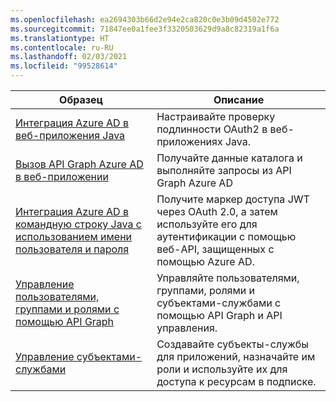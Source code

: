 ```yaml
---
ms.openlocfilehash: ea2694303b66d2e94e2ca820c0e3b09d4502e772
ms.sourcegitcommit: 71847ee0a1fee3f3320503629d9a8c82319a1f6a
ms.translationtype: HT
ms.contentlocale: ru-RU
ms.lasthandoff: 02/03/2021
ms.locfileid: "99528614"
---
```

| Образец  | Описание |
|---------|---------|
| [Интеграция Azure AD в веб-приложения Java][1] | Настраивайте проверку подлинности OAuth2 в веб-приложениях Java. |
| [Вызов API Graph Azure AD в веб-приложении][2] | Получайте данные каталога и выполняйте запросы из API Graph Azure AD |
| [Интеграция Azure AD в командную строку Java с использованием имени пользователя и пароля][3] | Получите маркер доступа JWT через OAuth 2.0, а затем используйте его для аутентификации с помощью веб-API, защищенных с помощью Azure AD. |
| [Управление пользователями, группами и ролями с помощью API Graph][4] | Управляйте пользователями, группами, ролями и субъектами-службами с помощью API Graph и API управления. |
| [Управление субъектами-службами][5] | Создавайте субъекты-службы для приложений, назначайте им роли и используйте их для доступа к ресурсам в подписке. |

[1]: https://azure.microsoft.com/resources/samples/active-directory-java-webapp-openidconnect/
[2]: https://github.com/Azure-Samples/active-directory-java-graphapi-web/
[3]: https://azure.microsoft.com/resources/samples/active-directory-java-native-headless/
[4]: https://github.com/Azure-Samples/aad-java-manage-users-groups-and-roles/
[5]: https://github.com/Azure-Samples/aad-java-manage-service-principals/
